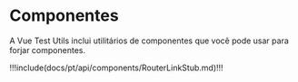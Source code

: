# Componentes

A Vue Test Utils inclui utilitários de componentes que você pode usar para forjar componentes.

!!!include(docs/pt/api/components/RouterLinkStub.md)!!!

